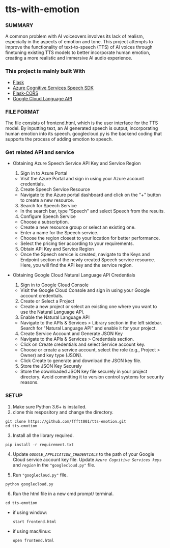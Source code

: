 # tts-with-emotion

### SUMMARY

A common problem with AI voiceovers involves its lack of realism, especially in the aspects of emotion and tone. This project attempts to improve the functionality of text-to-speech (TTS) of AI voices through finetuning existing TTS models to better incorporate human emotion, creating a more realistic and immersive AI audio experience. 


### This project is mainly built With

- [Flask](https://github.com/pallets/flask)
- [Azure Cognitive Services Speech SDK](https://github.com/Azure-Samples/cognitive-services-speech-sdk)
- [Flask-CORS](https://github.com/corydolphin/flask-cors)
- [Google Cloud Language API](https://cloud.google.com/natural-language/docs/basics)


### FILE FORMAT

The file consists of frontend.html, which is the user interface for the TTS model. By inputting text, an AI generated speech is output, incorporating human emotion into its speech. googlecloud.py is the backend coding that supports the process of adding emotion to speech.

### Get related API and service
- Obtaining Azure Speech Service API Key and Service Region
  1. Sign in to Azure Portal
    - Visit the Azure Portal and sign in using your Azure account credentials.

  2. Create Speech Service Resource
    - Navigate to the Azure portal dashboard and click on the "+" button to create a new resource.

  3. Search for Speech Service
    - In the search bar, type "Speech" and select Speech from the results.

  4. Configure Speech Service
    - Choose a subscription.
    - Create a new resource group or select an existing one.
    - Enter a name for the Speech service.
    - Choose the region closest to your location for better performance.
    - Select the pricing tier according to your requirements.
  5. Obtain API Key and Service Region
    - Once the Speech service is created, navigate to the Keys and Endpoint section of the newly created Speech service resource. Here, you will find the API key and the service region.

- Obtaining Google Cloud Natural Language API Credentials
  1. Sign in to Google Cloud Console
    - Visit the Google Cloud Console and sign in using your Google account credentials.

  2. Create or Select a Project
    - Create a new project or select an existing one where you want to use the Natural Language API.

  3. Enable the Natural Language API
    - Navigate to the APIs & Services > Library section in the left sidebar. Search for "Natural Language API" and enable it for your project.

  4. Create Service Account and Generate JSON Key
    - Navigate to the APIs & Services > Credentials section.
    - Click on Create credentials and select Service account key.
    - Choose or create a service account, select the role (e.g., Project > Owner) and key type (JSON).
    - Click Create to generate and download the JSON key file.
  5. Store the JSON Key Securely
    - Store the downloaded JSON key file securely in your project directory. Avoid committing it to version control systems for security reasons.

### SETUP

1. Make sure Python 3.6+ is installed.
2. clone this respository and change the directory.
```
git clone https://github.com/ffftt001/tts-emotion.git
cd tts-emotion
```
3. Install all the library required.
```
pip install -r requirement.txt
```

4. Update *`GOOGLE_APPLICATION_CREDENTIALS`* to the path of your Google Cloud service account key file.
Update *`Azure Cognitive Services keys`* and *`region`* in the `"googlecloud.py"` file.


5. Run `"googlecloud.py"` file.
```
python googlecloud.py
```
6. Run the html file in a new cmd prompt/ terminal.
```
cd tts-emotion
```
  - if using window:
    ```
    start frontend.html
    ```
  - if using mac/linux:
    ```
    open frontend.html
    ```
